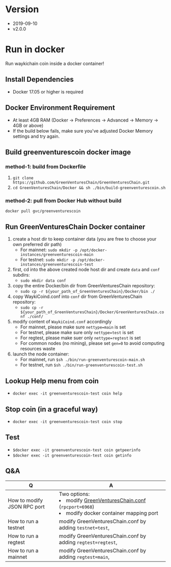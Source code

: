 # Version
* 2019-09-10
* v2.0.0

# Run in docker
Run waykichain coin inside a docker container!

## Install Dependencies
  * Docker 17.05 or higher is required
## Docker Environment Requirement
  * At least 4GB RAM (Docker -> Preferences -> Advanced -> Memory -> 4GB or above)
  * If the build below fails, make sure you've adjusted Docker Memory settings and try again.

## Build greenventurescoin docker image
### method-1: build from Dockerfile
1. ```git clone https://github.com/GreenVenturesChain/GreenVenturesChain.git```
1. ```cd GreenVenturesChain/Docker && sh ./bin/build-greenventurescoin.sh```

### method-2: pull from Docker Hub without build
``` docker pull gvc/greenventurescoin ```

## Run GreenVenturesChain Docker container
1. create a host dir to keep container data (you are free to choose your own preferred dir path)
   * For mainnet: ``` sudo mkdir -p /opt/docker-instances/greenventurescoin-main ```
   * For testnet: ``` sudo mkdir -p /opt/docker-instances/greenventurescoin-test ```
1. first, cd into the above created node host dir and create ```data``` and ```conf``` subdirs:
   * ``` sudo mkdir data conf ```
1. copy the entire Docker/bin dir from GreenVenturesChain repository:
   * ``` sudo cp -r ${your_path_of_GreenVenturesChain}/Docker/bin ./ ```
1. copy WaykiCoind.conf into ```conf``` dir from GreenVenturesChain repository:
   * ``` sudo cp -r ${your_path_of_GreenVenturesChain}/Docker/GreenVenturesChain.conf ./conf/ ```
1. modify content of ```WaykiCoind.conf``` accordingly
   * For mainnet, please make sure ```nettype=main``` is set
   * For testnet, please make sure only ```nettype=test``` is set
   * For regtest, please make suer only ```nettype=regtest``` is set
   * For common nodes (no mining), please set ```gen=0``` to avoid computing resources waste
1. launch the node container:
   * For mainnet, run ```$sh ./bin/run-greenventurescoin-main.sh```
   * For testnet,  run ```$sh ./bin/run-greenventurescoin-test.sh```

## Lookup Help menu from coin
* ```docker exec -it greenventurescoin-test coin help```

## Stop coin (in a graceful way)
* ```docker exec -it greenventurescoin-test coin stop```

## Test
* ```$docker exec -it greenventurescoin-test coin getpeerinfo```
* ```$docker exec -it greenventurescoin-test coin getinfo```

## Q&A

|Q | A|
|--|--|
|How to modify JSON RPC port | Two options: <br> <li>modify [GreenVenturesChain.conf](https://github.com/GreenVenturesChain/GreenVenturesChain/wiki/GreenVenturesChain.conf) (```rpcport=6968```)<li>modify docker container mapping port |
|How to run a testnet | modify GreenVenturesChain.conf by adding ```testnet=test```,  |
|How to run a regtest | modify GreenVenturesChain.conf by adding ```regtest=regtest```, |
|How to run a mainnet | modify GreenVenturesChain.conf by adding ```regtest=main```,  |
